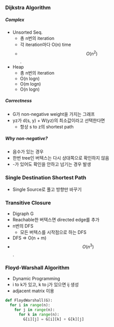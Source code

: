 ### Dijkstra Algorithm

##### Complex

- Unsorted Seq.
  - 총 n번의 iteration
  - 각 iteration마다 O(n) time
  - $$O(n^2)$$.
- Heap
  - 총 n번의 iteration
  - O(n logn)
  - O(m logn)
  - O(n logn)

##### Correctness

- G가 non-negative weight을 가지는 그래프
- yz가 d(s, y) + W(yz)의 최소값이라고 선택한다면
  - 항상 s to z의 shortest path

##### Why non-negative?

- 음수가 있는 경우
- 한번 tree인 버텍스는 다시 상대쪽으로 확인하지 않음
- -가 있어도 확인을 안하고 넘기는 경우 발생

### Single Destination Shortest Path

- Single Source로 풀고 방향만 바꾸기

### Transitive Closure

- Digraph G
- Reachable한 버텍스면 directed edge를 추가
- n번의 DFS
  - 모든 버텍스를 시작점으로 하는 DFS
- DFS => O(n + m)
- $$O(n^3)$$.

### Floyd-Warshall Algorithm

- Dynamic Programming
- i to k가 있고, k to j가 있으면 ij 생성
- adjacent matrix 이용

```python
def FloydWarshall(G):
  for i in range(n):
    for j in range(n):
      for k in range(n):
        G[i][j] = G[i][k] + G[k][j]
```
